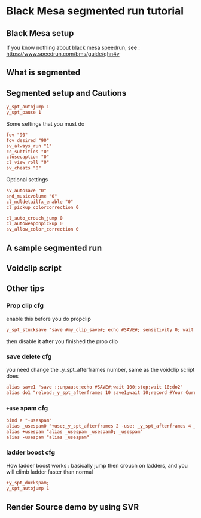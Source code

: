 # Black Mesa segmented run tutorial

## Black Mesa setup

If you know nothing about black mesa speedrun, see : https://www.speedrun.com/bms/guide/qhn4v

## What is segmented

## Segmented setup and Cautions

```cfg
y_spt_autojump 1
y_spt_pause 1
```

Some settings that you must do

```cfg
fov "90"
fov_desired "90"
sv_always_run "1"
cc_subtitles "0"
closecaption "0"
cl_view_roll "0"
sv_cheats "0"
```

Optional settings

```cfg
sv_autosave "0"
snd_musicvolume "0"
cl_mdldetailfx_enable "0"
cl_pickup_colorcorrection 0

cl_auto_crouch_jump 0
cl_autoweaponpickup 0
sv_allow_color_correction 0
```

## A sample segmented run

## Voidclip script

## Other tips

### Prop clip cfg

enable this before you do propclip

```cfg
y_spt_stucksave "save #my_clip_save#; echo #SAVE#; sensitivity 0; wait 100; stop; toggleconsole"
```

then disable it after you finished the prop clip

### save delete cfg

you need change the _y_spt_afterframes number, same as the voidclip script does

```cfg
alias save1 "save :;unpause;echo #SAVE#;wait 100;stop;wait 10;do2"
alias do1 "reload;_y_spt_afterframes 10 save1;wait 10;record #Your Current segment#"
```

### `+use` spam cfg

```cfg
bind e "+usespam"
alias _usespam0 "+use;_y_spt_afterframes 2 -use; _y_spt_afterframes 4 _usespam"
alias +usespam "alias _usespam _usespam0; _usespam"
alias -usespam "alias _usespam"
```

### ladder boost cfg

How ladder boost works : basically jump then crouch on ladders, and you will climb ladder faster than normal

```cfg
+y_spt_duckspam;
y_spt_autojump 1
```

## Render Source demo by using SVR
